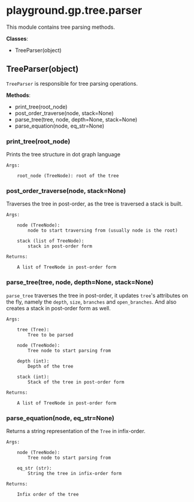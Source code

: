 # playground.gp.tree.parser
This module contains tree parsing methods.

**Classes**:
- TreeParser(object)


## TreeParser(object)
`TreeParser` is responsible for tree parsing operations.

**Methods**:
- print_tree(root_node)
- post_order_traverse(node, stack=None)
- parse_tree(tree, node, depth=None, stack=None)
- parse_equation(node, eq_str=None)


### print_tree(root_node)
Prints the tree structure in dot graph language

    Args:

        root_node (TreeNode): root of the tree


### post_order_traverse(node, stack=None)
Traverses the tree in post-order, as the tree is traversed a stack is built.

    Args:

        node (TreeNode):
            node to start traversing from (usually node is the root)

        stack (list of TreeNode):
            stack in post-order form

    Returns:

        A list of TreeNode in post-order form


### parse_tree(tree, node, depth=None, stack=None)
`parse_tree` traverses the tree in post-order, it updates `tree`'s attributes
on the fly, namely the `depth`, `size`, `branches` and `open_branches`. And
also creates a stack in post-order form as well.

    Args:

        tree (Tree):
            Tree to be parsed

        node (TreeNode):
            Tree node to start parsing from

        depth (int):
            Depth of the tree

        stack (int):
            Stack of the tree in post-order form

    Returns:

        A list of TreeNode in post-order form


### parse_equation(node, eq_str=None)
Returns a string representation of the `Tree` in infix-order.


    Args:

        node (TreeNode):
            Tree node to start parsing from

        eq_str (str):
            String the tree in infix-order form

    Returns:

        Infix order of the tree


